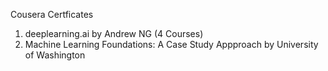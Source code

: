 Cousera Certficates 
1) deeplearning.ai by Andrew NG (4 Courses) 
2) Machine Learning Foundations: A Case Study Appproach by University of Washington 

